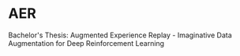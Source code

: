 # AER
Bachelor's Thesis: Augmented Experience Replay - Imaginative Data Augmentation for Deep Reinforcement Learning
